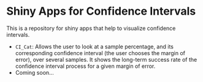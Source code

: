 # Shiny Apps for Confidence Intervals
This is a repository for shiny apps that help to visualize confidence 
intervals.

* `CI_Cat`: Allows the user to look at a sample percentage, and its 
corresponding confidence interval (the user chooses the margin of error), 
over several samples. It shows the long-term success rate of the 
confidence interval process for a given margin of error.
* Coming soon...
